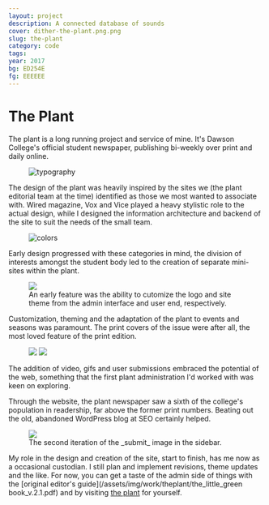 ```yaml
---
layout: project
description: A connected database of sounds
cover: dither-the-plant.png.png
slug: the-plant
category: code
tags:
year: 2017
bg: ED254E
fg: EEEEEE
---
```

# The Plant

The plant is a long running project and service of mine. It's Dawson College's official student newspaper, publishing bi-weekly over print and daily online.

<figure><img alt="typography" src="/assets/img/work/theplant/brand-identity.png"></figure>

The design of the plant was heavily inspired by the sites we (the plant editorial team at the time) identified as those we most wanted to associate with. Wired magazine, Vox and Vice played a heavy stylistic role to the actual design, while I designed the information architecture and backend of the site to suit the needs of the small team.

<figure>
	<img src="/assets/img/work/theplant/brand-colors.png" alt="colors" >
</figure>

Early design progressed with these categories in mind, the division of interests amongst the student body led to the creation of separate mini-sites within the plant.

<figure>
	<img src="/assets/img/work/theplant/variations.png">
	<figcaption>An early feature was the ability to cutomize the logo and site theme from the admin interface and user end, respectively.</figcaption>
</figure>

Customization, theming and the adaptation of the plant to events and seasons was paramount. The print covers of the issue were after all, the most loved feature of the print edition.

<figure>
	<img src="/assets/img/work/theplant/design-0.png">
	<img src="/assets/img/work/theplant/design-1.png">
</figure>

The addition of video, gifs and user submissions embraced the potential of the web, something that the first plant administration I'd worked with was keen on exploring.

Through the website, the plant newspaper saw a sixth of the college's population in readership, far above the former print numbers. Beating out the old, abandoned WordPress blog at SEO certainly helped.

<figure>
	<img src="/assets/img/work/theplant/submit-1.jpg">
	<figcaption>The second iteration of the _submit_ image in the sidebar.</figcaption>
</figure>

My role in the design and creation of the site, start to finish, has me now as a occasional custodian. I still plan and implement revisions, theme updates and the like. For now, you can get a taste of the admin side of things with the [original editor's guide](/assets/img/work/theplant/the_little_green book_v.2.1.pdf) and by visiting [the plant](http://theplantnewspaper.com) for yourself.
